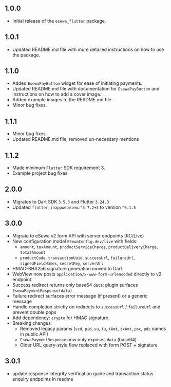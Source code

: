 ## 1.0.0
* Initial release of the `esewa_flutter` package.

## 1.0.1
* Updated README.md file with more detailed instructions on how to use the package.

## 1.1.0
* Added `EsewaPayButton` widget for ease of initiating payments.
* Updated README.md file with documentation for `EsewaPayButton` and instructions on how to add a cover image.
* Added example images to the README.md file.
* Minor bug fixes.

## 1.1.1
* Minor bug fixes.
* Updated README.md file, removed un-necessary mentions 

## 1.1.2
* Made minimum `Flutter` SDK requirement 3.
* Example project bug fixes

## 2.0.0
* Migrates to Dart SDK `3.5.3` and Flutter `3.24.3`
* Updated `flutter_inappwebview:^5.7.2+3` to version `^6.1.5` 

## 3.0.0
* Migrate to eSewa v2 form API with server endpoints (RC/Live)
* New configuration model `ESewaConfig.dev/live` with fields:
  - `amount`, `taxAmount`, `productServiceCharge`, `productDeliveryCharge`, `totalAmount`
  - `productCode`, `transactionUuid`, `successUrl`, `failureUrl`, `signedFieldNames`, `secretKey`, `serverUrl`
* HMAC-SHA256 signature generation moved to Dart
* WebView now posts `application/x-www-form-urlencoded` directly to v2 endpoint
* Success redirect returns only base64 `data`; plugin surfaces `EsewaPaymentResponse(data)`
* Failure redirect surfaces error message (if present) or a generic message
* Handle completion strictly on redirects to `successUrl` / `failureUrl` and prevent double pops
* Add dependency: `crypto` for HMAC signature
* Breaking changes:
  - Removed legacy params (`scd`, `pid`, `su`, `fu`, `tAmt`, `txAmt`, `psc`, `pdc` names in public API)
  - `EsewaPaymentResponse` now only exposes `data` (base64)
  - Older URL query-style flow replaced with form POST + signature

## 3.0.1
* update response integrity verification guide and transaction status enquiry endpoints in readme